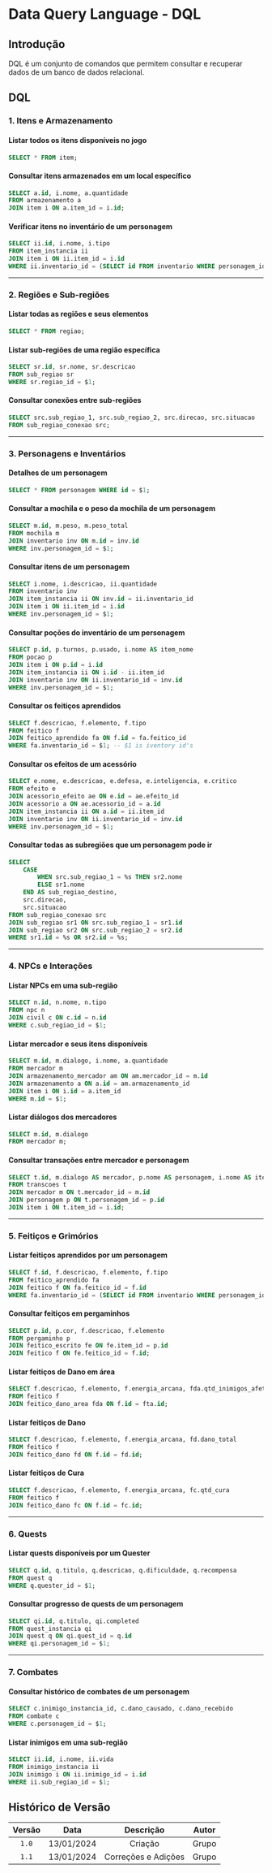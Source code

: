 # Data Query Language - DQL

## Introdução

DQL é um conjunto de comandos que permitem consultar e recuperar dados de um banco de dados relacional.


## DQL

### 1. Itens e Armazenamento

#### Listar todos os itens disponíveis no jogo
```sql
SELECT * FROM item;
```

#### Consultar itens armazenados em um local específico
```sql
SELECT a.id, i.nome, a.quantidade 
FROM armazenamento a
JOIN item i ON a.item_id = i.id;
```

#### Verificar itens no inventário de um personagem
```sql
SELECT ii.id, i.nome, i.tipo 
FROM item_instancia ii
JOIN item i ON ii.item_id = i.id
WHERE ii.inventario_id = (SELECT id FROM inventario WHERE personagem_id = $1);
```

---

### 2. Regiões e Sub-regiões

#### Listar todas as regiões e seus elementos
```sql
SELECT * FROM regiao;
```

#### Listar sub-regiões de uma região específica
```sql
SELECT sr.id, sr.nome, sr.descricao 
FROM sub_regiao sr
WHERE sr.regiao_id = $1;
```

#### Consultar conexões entre sub-regiões
```sql
SELECT src.sub_regiao_1, src.sub_regiao_2, src.direcao, src.situacao 
FROM sub_regiao_conexao src;
```

---

### 3. Personagens e Inventários

#### Detalhes de um personagem
```sql
SELECT * FROM personagem WHERE id = $1;
```

#### Consultar a mochila e o peso da mochila de um personagem
``` sql
SELECT m.id, m.peso, m.peso_total
FROM mochila m
JOIN inventario inv ON m.id = inv.id
WHERE inv.personagem_id = $1;
```

#### Consultar itens de um personagem
```sql
SELECT i.nome, i.descricao, ii.quantidade
FROM inventario inv
JOIN item_instancia ii ON inv.id = ii.inventario_id
JOIN item i ON ii.item_id = i.id
WHERE inv.personagem_id = $1;
```

#### Consultar poções do inventário de um personagem
```sql
SELECT p.id, p.turnos, p.usado, i.nome AS item_nome
FROM pocao p
JOIN item i ON p.id = i.id
JOIN item_instancia ii ON i.id - ii.item_id
JOIN inventario inv ON ii.inventario_id = inv.id
WHERE inv.personagem_id = $1;
```

#### Consultar os feitiços aprendidos
```sql
SELECT f.descricao, f.elemento, f.tipo
FROM feitico f
JOIN feitico_aprendido fa ON f.id = fa.feitico_id
WHERE fa.inventario_id = $1; -- $1 is iventory id's
```

#### Consultar os efeitos de um acessório
```sql
SELECT e.nome, e.descricao, e.defesa, e.inteligencia, e.critico
FROM efeito e
JOIN acessorio_efeito ae ON e.id = ae.efeito_id
JOIN acessorio a ON ae.acessorio_id = a.id
JOIN item_instancia ii ON a.id = ii.item_id
JOIN inventario inv ON ii.inventario_id = inv.id
WHERE inv.personagem_id = $1;
```

#### Consultar todas as subregiões que um personagem pode ir
``` sql
SELECT 
    CASE 
        WHEN src.sub_regiao_1 = %s THEN sr2.nome
        ELSE sr1.nome
    END AS sub_regiao_destino,
    src.direcao, 
    src.situacao
FROM sub_regiao_conexao src
JOIN sub_regiao sr1 ON src.sub_regiao_1 = sr1.id
JOIN sub_regiao sr2 ON src.sub_regiao_2 = sr2.id
WHERE sr1.id = %s OR sr2.id = %s; 
```

---

### 4. NPCs e Interações

#### Listar NPCs em uma sub-região
```sql
SELECT n.id, n.nome, n.tipo 
FROM npc n
JOIN civil c ON c.id = n.id
WHERE c.sub_regiao_id = $1;
```

#### Listar mercador e seus itens disponíveis
```sql
SELECT m.id, m.dialogo, i.nome, a.quantidade 
FROM mercador m
JOIN armazenamento_mercador am ON am.mercador_id = m.id
JOIN armazenamento a ON a.id = am.armazenamento_id
JOIN item i ON i.id = a.item_id
WHERE m.id = $1;
```

#### Listar diálogos dos mercadores
```sql
SELECT m.id, m.dialogo
FROM mercador m;
```

#### Consultar transações entre mercador e personagem
```sql
SELECT t.id, m.dialogo AS mercador, p.nome AS personagem, i.nome AS item
FROM transcoes t
JOIN mercador m ON t.mercador_id = m.id
JOIN personagem p ON t.personagem_id = p.id
JOIN item i ON t.item_id = i.id;
```

---

### 5. Feitiços e Grimórios

#### Listar feitiços aprendidos por um personagem
```sql
SELECT f.id, f.descricao, f.elemento, f.tipo 
FROM feitico_aprendido fa
JOIN feitico f ON fa.feitico_id = f.id
WHERE fa.inventario_id = (SELECT id FROM inventario WHERE personagem_id = $1);
```

#### Consultar feitiços em pergaminhos
```sql
SELECT p.id, p.cor, f.descricao, f.elemento 
FROM pergaminho p
JOIN feitico_escrito fe ON fe.item_id = p.id
JOIN feitico f ON fe.feitico_id = f.id;
```


#### Listar feitiços de Dano em área
```sql
SELECT f.descricao, f.elemento, f.energia_arcana, fda.qtd_inimigos_afetados
FROM feitico f
JOIN feitico_dano_area fda ON f.id = fta.id;
```

#### Listar feitiços de Dano
```sql
SELECT f.descricao, f.elemento, f.energia_arcana, fd.dano_total
FROM feitico f
JOIN feitico_dano fd ON f.id = fd.id;
```

#### Listar feitiços de Cura
```sql
SELECT f.descricao, f.elemento, f.energia_arcana, fc.qtd_cura
FROM feitico f
JOIN feitico_dano fc ON f.id = fc.id;
```

---

### 6. Quests

#### Listar quests disponíveis por um Quester
```sql
SELECT q.id, q.titulo, q.descricao, q.dificuldade, q.recompensa 
FROM quest q
WHERE q.quester_id = $1;
```

#### Consultar progresso de quests de um personagem
```sql
SELECT qi.id, q.titulo, qi.completed 
FROM quest_instancia qi
JOIN quest q ON qi.quest_id = q.id
WHERE qi.personagem_id = $1;
```

---

### 7. Combates

#### Consultar histórico de combates de um personagem
```sql
SELECT c.inimigo_instancia_id, c.dano_causado, c.dano_recebido 
FROM combate c
WHERE c.personagem_id = $1;
```

#### Listar inimigos em uma sub-região
```sql
SELECT ii.id, i.nome, ii.vida 
FROM inimigo_instancia ii
JOIN inimigo i ON ii.inimigo_id = i.id
WHERE ii.sub_regiao_id = $1;
```

## Histórico de Versão

| Versão |     Data   | Descrição | Autor |
| :----: | :--------: | :-------: | :---: |
| `1.0`  | 13/01/2024 | Criação   | Grupo |
| `1.1`  | 13/01/2024 | Correções e Adições | Grupo |
